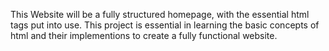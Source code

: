 This Website will be a fully structured homepage, with the essential html tags put into use. 
This project is essential in learning the basic concepts of html and their implementions to create a fully functional website.
